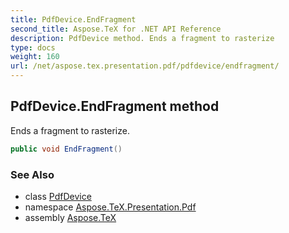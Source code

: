 ```yaml
---
title: PdfDevice.EndFragment
second_title: Aspose.TeX for .NET API Reference
description: PdfDevice method. Ends a fragment to rasterize
type: docs
weight: 160
url: /net/aspose.tex.presentation.pdf/pdfdevice/endfragment/
---
```

## PdfDevice.EndFragment method

Ends a fragment to rasterize.

```csharp
public void EndFragment()
```

### See Also

* class [PdfDevice](../)
* namespace [Aspose.TeX.Presentation.Pdf](../../pdfdevice/)
* assembly [Aspose.TeX](../../../)


